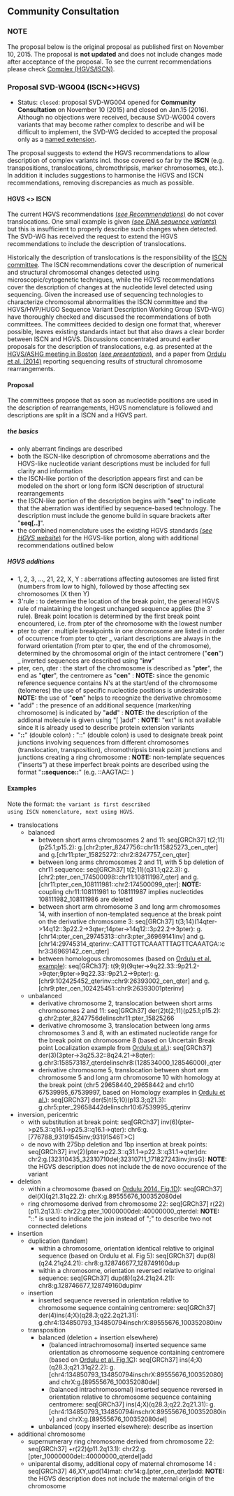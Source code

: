## Community Consultation

### NOTE

The proposal below is the original proposal as published first on November 10, 2015. The proposal is **not updated** and does not include changes made after acceptance of the proposal. To see the current recommendations please check [Complex (HGVS/ISCN)](../../recommendations/DNA/complex/).

### Proposal SVD-WG004 (ISCN<>HGVS)

- Status: <code class="spot1">closed</code>: proposal SVD-WG004 opened for **Community Consultation** on November 10 (2015) and closed on Jan.15 (2016). Although no objections were received, because SVD-WG004 covers variants that may become rather complex to describe and will be difficult to implement, the SVD-WG decided to accepted the proposal only as a [named extension](../../background/versioning).

The proposal suggests to extend the HGVS recommendations to allow description of complex variants incl. those covered so far by the **ISCN** (e.g. transpositions, translocations, chromothripsis, marker chromosomes, etc.). In addition it includes suggestions to harmonise the HGVS and ISCN recommendations, removing discrepancies as much as possible.

#### HGVS <> ISCN

The current HGVS recommendations [(_see Recommendations_)](../../recommendations/general) do not cover translocations. One small example is given [(_see DNA sequence variants_)](http://www.hgvs.org/mutnomen/recs-DNA.html#tra) but this is insufficient to properly describe such changes when detected. The SVD-WG has received the request to extend the HGVS recommendations to include the description of translocations.

Historically the description of translocations is the responsibility of the [ISCN committee](../ISCN). The ISCN recommendations cover the description of numerical and structural chromosomal changes detected using microscopic/cytogenetic techniques, while the HGVS recommendations cover the description of changes at the nucleotide level detected using sequencing. Given the increased use of sequencing technologies to characterize chromosomal abnormalities the ISCN committee and the HGVS/HVP/HUGO Sequence Variant Description Working Group (SVD-WG) have thoroughly checked and discussed the recommendations of both committees. The committees decided to design one format that, wherever possible, leaves existing standards intact but that also draws a clear border between ISCN and HGVS. Discussions concentrated around earlier proposals for the description of translocations, e.g. as presented at the [HGVS/ASHG meeting in Boston](http://onlinelibrary.wiley.com/doi/10.1002/humu.22516/abstract) [(_see presentation_)](http://www.hgvs.org/mutnomen/SVtrans_HGVS2013_PT.pdf), and a paper from [Ordulu et al. (2014)](http://ac.els-cdn.com/S0002929714001724/1-s2.0-S0002929714001724-main.pdf) reporting sequencing results of structural chromosome rearrangements.

#### Proposal

The committees propose that as soon as nucleotide positions are used in the description of rearrangements, HGVS nomenclature is followed and descriptions are split in a ISCN and a HGVS part.

##### the basics

- only aberrant findings are described
- both the ISCN-like description of chromosome aberrations and the HGVS-like nucleotide variant descriptions must be included for full clarity and information
- the ISCN-like portion of the description appears first and can be modeled on the short or long form ISCN description of structural rearrangements
- the ISCN-like portion of the description begins with "**seq**" to indicate that the aberration was identified by sequence-based technology. The description must include the genome build in square brackets after "**seq[..]**".
- the combined nomenclature uses the existing HGVS standards [(_see HGVS website_)](http://www.HGVS.org/varnomen/) for the HGVS-like portion, along with additional recommendations outlined below

##### HGVS additions

- 1, 2, 3, ..., 21, 22, X, Y : aberrations affecting autosomes are listed first (numbers from low to high), followed by those affecting sex chromosomes (X then Y)
- 3'rule : to determine the location of the break point, the general HGVS rule of maintaining the longest unchanged sequence applies (the 3' rule). Break point location is determined by the first break point encountered, i.e. from pter of the chromosome with the lowest number
- pter to qter : multiple breakpoints in one chromosome are listed in order of occurrence from pter to qter _ variant descriptions are always in the forward orientation (from pter to qter, the end of the chromosome), determined by the chromosomal origin of the intact centromere ("**cen**") _ inverted sequences are described using "**inv**"
- pter, cen, qter : the start of the chromosome is described as "**pter**", the end as "**qter**", the centromere as "**cen**" : **NOTE:** since the genomic reference sequence contains N's at the start/end of the chromosome (telomeres) the use of specific nucleotide positions is undesirable : **NOTE:** the use of "**cen**" helps to recognize the derivative chromosome
- "add" : the presence of an additional sequence (marker/ring chromosome) is indicated by "**add**" : **NOTE:** the description of the addional molecule is given using "[ ]add" : **NOTE:** "ext" is not available since it is already used to describe protein extension variants
- "**::**" (double colon) : "::" (double colon) is used to designate break point junctions involving sequences from different chromosomes (translocation, transposition), chromothripsis break point junctions and junctions creating a ring chromosome : **NOTE:** non-template sequences ("inserts") at these imperfect break points are described using the format "**::sequence::**" (e.g. ::AAGTAC:: )

#### Examples

Note the format: <code class="spot1">the variant is first described using ISCN nomenclature, next using HGVS</code>.

- translocations
  - balanced
    - between short arms chromosomes 2 and 11: seq[GRCh37] t(2;11)(p25.1;p15.2): g.[chr2:pter\_8247756::chr11:15825273\_cen\_qter] and g.[chr11:pter\_15825272::chr2:8247757\_cen\_qter]
    - between long arms chromosomes 2 and 11, with 5 bp deletion of chr11 sequence: seq[GRCh37] t(2;11)(q31.1;q22.3): g.[chr2:pter\_cen\_174500098::chr11:108111987\_qter] and g.[chr11:pter\_cen\_108111981::chr2:174500099\_qter]: **NOTE:** coupling chr11:108111981 to 108111987 implies nucleotides 108111982_108111986 are deleted
    - between short arm chromosome 3 and long arm chromosomes 14, with insertion of non-templated sequence at the break point on the derivative chromosome 3: seq[GRCh37] t(3;14)(14qter->14q12::3p22.2->3qter;14pter->14q12::3p22.2->3pter): g.[chr14:pter\_cen\_29745313::chr3:pter\_36969141inv] and g.[chr14:29745314\_qterinv::CATTTGTTCAAATTTAGTTCAAATGA::chr3:36969142\_cen\_qter]
    - between homologous chromosomes (based on [Ordulu et al. example](http://ac.els-cdn.com/S0002929714001724/1-s2.0-S0002929714001724-main.pdf)): seq[GRCh37]: t(9;9)(9qter->9q22.33::9p21.2->9qter;9pter->9q22.33::9p21.2->9pter): g.[chr9:102425452\_qterinv::chr9:26393002\_cen\_qter] and g.[chr9:pter\_cen\_102425451::chr9:26393001pterinv]
  - unbalanced
    - derivative chromosome 2, translocation between short arms chromosomes 2 and 11: seq[GRCh37] der(2)t(2;11)(p25.1;p15.2): g.chr2:pter_8247756delinschr11:pter_15825266
    - derivative chromosome 3, translocation between long arms chromosomes 3 and 8, with an estimated nucleotide range for the break point on chromosome 8 (based on Uncertain Break point Localization example from [Ordulu et al.](http://ac.els-cdn.com/S0002929714001724/1-s2.0-S0002929714001724-main.pdf)): seq[GRCh37] der(3)(3pter->3q25.32::8q24.21->8qter): g.chr3:158573187_qterdelinschr8:(128534000_128546000)\_qter
    - derivative chromosome 5, translocation between short arm chromosome 5 and long arm chromosome 10 with homology at the break point (chr5 29658440_29658442 and chr10 67539995_67539997, based on Homology examples in [Ordulu et al.](http://ac.els-cdn.com/S0002929714001724/1-s2.0-S0002929714001724-main.pdf)): seq[GRCh37] der(5)t(5;10)(p13.3;q21.3): g.chr5:pter_29658442delinschr10:67539995_qterinv
- inversion, pericentric
  - with substitution at break point: seq[GRCh37] inv(6)(pter->p25.3::q16.1->p25.3::q16.1->qter): chr6:g.[776788\_93191545inv;93191546T>C]
  - de novo with 275bp deletion and 1bp insertion at break points: seq[GRCh37] inv(2)(pter->p22.3::q31.1->p22.3::q31.1->qter)dn: chr2:g.[32310435\_32310710del;32310711\_171827243inv;insG]: **NOTE:** the HGVS description does not include the de novo occurence of the variant
- deletion
  - within a chromosome (based on [Ordulu 2014. Fig.1D](http://ac.els-cdn.com/S0002929714001724/1-s2.0-S0002929714001724-main.pdf)): seq[GRCh37] del(X)(q21.31q22.2): chrX:g.89555676_100352080del
  - ring chromosome derived from chromosome 22: seq[GRCh37] r(22)(p11.2q13.1): chr22:g.pter_10000000del::40000000_qterdel: **NOTE:** "::" is used to indicate the join instead of ";" to describe two not connected deletions
- insertion
  - duplication (tandem)
    - within a chromosome, orientation identical relative to original sequence (based on Ordulu et al. Fig 5): seq[GRCh37] dup(8)(q24.21q24.21): chr8:g.128746677_128749160dup
    - within a chromosome, orientation reversed relative to original sequence: seq[GRCh37] dup(8)(q24.21q24.21): chr8:g.128746677_128749160dupinv
  - insertion
    - inserted sequence reversed in orientation relative to chromosome sequence containing centromere: seq[GRCh37] der(4)ins(4;X)(q28.3;q22.2q21.31): g.chr4:134850793_134850794inschrX:89555676_100352080inv
  - transposition
    - balanced (deletion + insertion elsewhere)
      - (balanced intrachromosomal) inserted sequence same orientation as chromosome sequence containing centromere (based on [Ordulu et al. Fig.1C](http://ac.els-cdn.com/S0002929714001724/1-s2.0-S0002929714001724-main.pdf)): seq[GRCh37] ins(4;X)(q28.3;q21.31q22.2): g.[chr4:134850793\_134850794inschrX:89555676\_100352080] and chrX:g.[89555676\_100352080del]
      - (balanced intrachromosomal) inserted sequence reversed in orientation relative to chromosome sequence containing centromere: seq[GRCh37] ins(4;X)(q28.3;q22.2q21.31): g.[chr4:134850793\_134850794inschrX:89555676\_100352080inv] and chrX:g.[89555676\_100352080del]
    - unbalanced (copy inserted elsewhere): describe as insertion
- additional chromosome
  - supernumerary ring chromosome derived from chromosome 22: seq[GRCh37] +r(22)(p11.2q13.1): chr22:g.[pter\_10000000del::40000000\_qterdel]add
  - uniparental disomy, additional copy of maternal chromosome 14 : seq[GRCh37] 46,XY,upd(14)mat: chr14:g.[pter\_cen\_qter]add: **NOTE:** the HGVS description does not include the maternal origin of the chromosome
